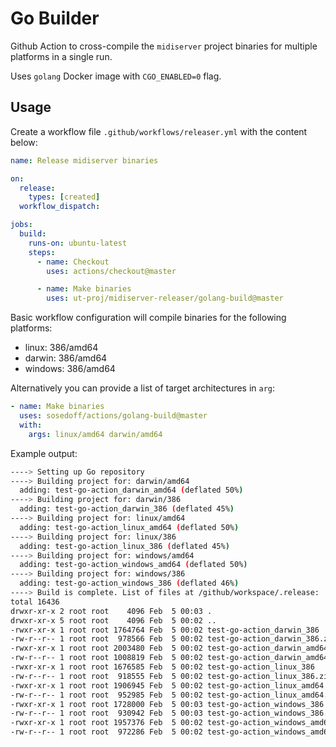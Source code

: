 # Go Builder

Github Action to cross-compile the `midiserver` project binaries for multiple platforms in a single run.

Uses `golang` Docker image with `CGO_ENABLED=0` flag.

## Usage

Create a workflow file `.github/workflows/releaser.yml` with the content below:

```yml
name: Release midiserver binaries

on:
  release:
    types: [created]
  workflow_dispatch:

jobs:
  build:
    runs-on: ubuntu-latest
    steps:
      - name: Checkout
        uses: actions/checkout@master

      - name: Make binaries
        uses: ut-proj/midiserver-releaser/golang-build@master
```

Basic workflow configuration will compile binaries for the following platforms:

- linux: 386/amd64
- darwin: 386/amd64
- windows: 386/amd64 

Alternatively you can provide a list of target architectures in `arg`:

```yml
- name: Make binaries
  uses: sosedoff/actions/golang-build@master
  with:
    args: linux/amd64 darwin/amd64
```

Example output:

```bash
----> Setting up Go repository
----> Building project for: darwin/amd64
  adding: test-go-action_darwin_amd64 (deflated 50%)
----> Building project for: darwin/386
  adding: test-go-action_darwin_386 (deflated 45%)
----> Building project for: linux/amd64
  adding: test-go-action_linux_amd64 (deflated 50%)
----> Building project for: linux/386
  adding: test-go-action_linux_386 (deflated 45%)
----> Building project for: windows/amd64
  adding: test-go-action_windows_amd64 (deflated 50%)
----> Building project for: windows/386
  adding: test-go-action_windows_386 (deflated 46%)
----> Build is complete. List of files at /github/workspace/.release:
total 16436
drwxr-xr-x 2 root root    4096 Feb  5 00:03 .
drwxr-xr-x 5 root root    4096 Feb  5 00:02 ..
-rwxr-xr-x 1 root root 1764764 Feb  5 00:02 test-go-action_darwin_386
-rw-r--r-- 1 root root  978566 Feb  5 00:02 test-go-action_darwin_386.zip
-rwxr-xr-x 1 root root 2003480 Feb  5 00:02 test-go-action_darwin_amd64
-rw-r--r-- 1 root root 1008819 Feb  5 00:02 test-go-action_darwin_amd64.zip
-rwxr-xr-x 1 root root 1676585 Feb  5 00:02 test-go-action_linux_386
-rw-r--r-- 1 root root  918555 Feb  5 00:02 test-go-action_linux_386.zip
-rwxr-xr-x 1 root root 1906945 Feb  5 00:02 test-go-action_linux_amd64
-rw-r--r-- 1 root root  952985 Feb  5 00:02 test-go-action_linux_amd64.zip
-rwxr-xr-x 1 root root 1728000 Feb  5 00:03 test-go-action_windows_386
-rw-r--r-- 1 root root  930942 Feb  5 00:03 test-go-action_windows_386.zip
-rwxr-xr-x 1 root root 1957376 Feb  5 00:02 test-go-action_windows_amd64
-rw-r--r-- 1 root root  972286 Feb  5 00:02 test-go-action_windows_amd64.zip
```
